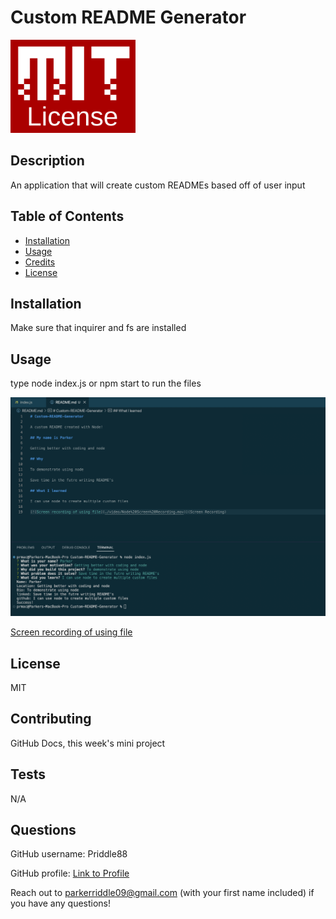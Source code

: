 # Custom README Generator

<img src="./assets/MIT-License.png" alt="License Image" width="200"/>

## Description

An application that will create custom READMEs based off of user input

## Table of Contents

- [Installation](#installation)
- [Usage](#usage)
- [Credits](#credits)
- [License](#license)

## Installation

Make sure that inquirer and fs are installed

## Usage

type node index.js or npm start to run the files

![Screenshot of site](./assets/Screen-Shot-2022-08-18-at-12.12.21-AM.png)

[Screen recording of using file](https://youtu.be/kcY75H0SkpE "Screen recording of using file")

## License

MIT

## Contributing

GitHub Docs, this week's mini project

## Tests

N/A

## Questions

GitHub username: Priddle88

GitHub profile: [Link to Profile](https://github.com/Priddle88)

Reach out to parkerriddle09@gmail.com (with your first name included) if you have any questions!
